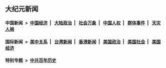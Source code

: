 ## 大纪元新闻

#### 中国新闻 &nbsp;>&nbsp; [中国经济](indexes/ncid283/README.md?04110445) &nbsp;| &nbsp; [大陆政治](indexes/ncid277/README.md?04110445) &nbsp;| &nbsp; [社会万象](indexes/ncid282/README.md?04110445) &nbsp;| &nbsp; [中国人权](indexes/ncid278/README.md?04110445) &nbsp;| &nbsp; [群体事件](indexes/ncid279/README.md?04110445) &nbsp;| &nbsp; [天灾人祸](indexes/ncid280/README.md?04110445)

#### 国际新闻 &nbsp;>&nbsp; [美中关系](indexes/nf1412576/README.md?04110445) &nbsp;| &nbsp; [台湾新闻](indexes/ncid1349361/README.md?04110445) &nbsp;| &nbsp; [香港新闻](indexes/ncid1349362/README.md?04110445) &nbsp;| &nbsp; [美国政治](indexes/ncid1078159/README.md?04110445) &nbsp;| &nbsp; [美国社会](indexes/ncid1078160/README.md?04110445) &nbsp;| &nbsp; [美国经济](indexes/ncid1078158/README.md?04110445)

#### 特别专题 &nbsp;>&nbsp; [中共百年历史](https://github.com/epoch-news/epoch-special/blob/master/README.md?04110445)  
